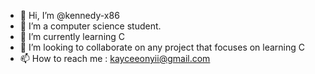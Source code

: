 - 👋 Hi, I’m @kennedy-x86
- 👀 I’m a computer science student. 
- 🌱 I’m currently learning C
- 💞️ I’m looking to collaborate on any project that focuses on learning C
- 📫 How to reach me : kayceeonyii@gmail.com

<!---
kennedy-github/kennedy-github is a ✨ special ✨ repository because its `README.md` (this file) appears on your GitHub profile.
You can click the Preview link to take a look at your changes.
--->
